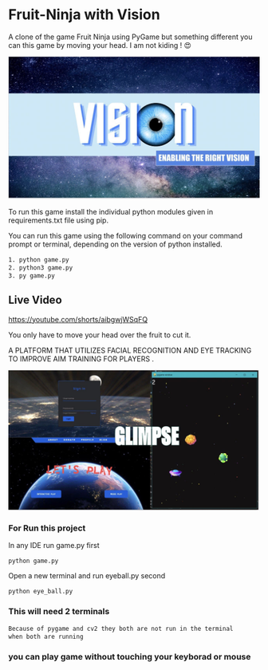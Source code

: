 # Fruit-Ninja with Vision
A clone of the game Fruit Ninja using PyGame but something different you can this game by moving your head. I am not kiding ! 😍

![alt text](vision.jpeg)

To run this game install the individual python modules given in requirements.txt file using pip.

You can run this game using the following command on your command prompt or terminal, depending on the version of python installed.
```
1. python game.py
2. python3 game.py
3. py game.py
```
## Live Video 

https://youtube.com/shorts/aibgwjWSqFQ

You only have to move your head over the fruit to cut it.

A PLATFORM THAT UTILIZES FACIAL RECOGNITION AND EYE TRACKING TO IMPROVE AIM TRAINING FOR PLAYERS .

![alt text](allgamepic.jpeg)

### For Run this project
In any IDE run game.py first
```
python game.py
```

Open a new terminal and run eyeball.py second
```
python eye_ball.py
```
### This will need 2 terminals
``` 
Because of pygame and cv2 they both are not run in the terminal
when both are running
```
### you can play game without touching your keyborad or mouse
